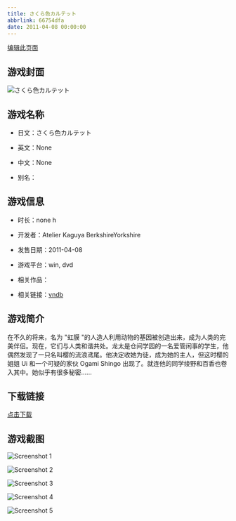 ```yaml
---
title: さくら色カルテット
abbrlink: 66754dfa
date: 2011-04-08 00:00:00
---
```

[编辑此页面](https://github.com/ACG-3/ADV3-source/blob/main/source/_posts/games/%E3%81%95%E3%81%8F%E3%82%89%E8%89%B2%E3%82%AB%E3%83%AB%E3%83%86%E3%83%83%E3%83%88.md)

## 游戏封面

![さくら色カルテット](https%3A//pan.timero.xyz/onedrive/img_lib_001/%E3%81%95%E3%81%8F%E3%82%89%E8%89%B2%E3%82%AB%E3%83%AB%E3%83%86%E3%83%83%E3%83%88_cover.avif)


## 游戏名称

- 日文：さくら色カルテット
- 英文：None
- 中文：None

- 别名：


## 游戏信息

- 时长：none h
- 开发者：Atelier Kaguya BerkshireYorkshire
- 发售日期：2011-04-08
- 游戏平台：win, dvd
- 相关作品：

- 相关链接：[vndb](https://vndb.org/v6393)


## 游戏简介

在不久的将来，名为 "虹膜 "的人造人利用动物的基因被创造出来，成为人类的完美伴侣。现在，它们与人类和谐共处。龙太是仓间学园的一名爱管闲事的学生，他偶然发现了一只名叫樱的流浪鸢尾。他决定收她为徒，成为她的主人，但这时樱的姐姐 Ui 和一个可疑的家伙 Ogami Shingo 出现了。就连他的同学绫野和百香也卷入其中。她似乎有很多秘密......




## 下载链接

[点击下载](https://pan.timero.xyz/onedrive/adv_lib_001/%E3%81%95%E3%81%8F%E3%82%89%E8%89%B2%E3%82%AB%E3%83%AB%E3%83%86%E3%83%83%E3%83%88)


## 游戏截图


![Screenshot 1](https%3A//pan.timero.xyz/onedrive/img_lib_001/%E3%81%95%E3%81%8F%E3%82%89%E8%89%B2%E3%82%AB%E3%83%AB%E3%83%86%E3%83%83%E3%83%88_Screenshot_1.avif)

![Screenshot 2](https%3A//pan.timero.xyz/onedrive/img_lib_001/%E3%81%95%E3%81%8F%E3%82%89%E8%89%B2%E3%82%AB%E3%83%AB%E3%83%86%E3%83%83%E3%83%88_Screenshot_2.avif)

![Screenshot 3](https%3A//pan.timero.xyz/onedrive/img_lib_001/%E3%81%95%E3%81%8F%E3%82%89%E8%89%B2%E3%82%AB%E3%83%AB%E3%83%86%E3%83%83%E3%83%88_Screenshot_3.avif)

![Screenshot 4](https%3A//pan.timero.xyz/onedrive/img_lib_001/%E3%81%95%E3%81%8F%E3%82%89%E8%89%B2%E3%82%AB%E3%83%AB%E3%83%86%E3%83%83%E3%83%88_Screenshot_4.avif)

![Screenshot 5](https%3A//pan.timero.xyz/onedrive/img_lib_001/%E3%81%95%E3%81%8F%E3%82%89%E8%89%B2%E3%82%AB%E3%83%AB%E3%83%86%E3%83%83%E3%83%88_Screenshot_5.avif)


